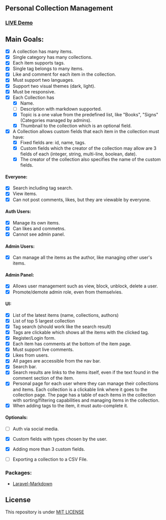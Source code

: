## Personal Collection Management

### [LIVE Demo](https://a20-collection-management.herokuapp.com)


## Main Goals:
- [x] A collection has many items.
- [x] Single category has many collections.
- [x] Each item supports tags.
- [x] Single tag belongs to many items.
- [x] Like and comment for each item in the collection.
- [x] Must support two languages.
- [x] Support two visual themes (dark, light).
- [x] Must be responsive.
- [x] Each Collection has
	- [x] Name.
	- [ ] Description with markdown supported.
	- [x] Topic is a one value from the predefined list, like "Books", "Signs" (Categories managed by admins).
	- [x] Thumbnail to the collection which is an optional field.
- [x] A Collection allows custom fields that each item in the collection must have:
	- [x] Fixed fields are: id, name, tags.
	- [x] Custom fields which the creator of the collection may allow are 3 fields of each (integer, string, multi-line, boolean, date).
	- [x] The creator of the collection also specifies the name of the custom fields.

#### Everyone:
- [x] Search including tag search.
- [x] View items.
- [x] Can not post comments, likes, but they are viewable by everyone.

#### Auth Users:
- [x] Manage its own items.
- [x] Can likes and commetns.
- [x] Cannot see admin panel.

#### Admin Users:
- [x] Can manage all the items as the author, like managing other user's items.

#### Admin Panel:
- [x] Allows user management such as view, block, unblock, delete a user.
- [x] Promote/demote admin role, even from themselvies.

#### UI:
- [x] List of the latest items (name, collections, authors)
- [x] List of top 5 largest collection
- [x] Tag search (should work like the search result)
- [x] Tags are clickable which shows all the items with the clicked tag.
- [x] Register/Login form.
- [x] Each item has comments at the bottom of the item page.
- [x] Must support live comments.
- [x] Likes from users.
- [x] All pages are accessible from the nav bar.
- [x] Search bar.
- [x] Search results are links to the items itself, even if the text found in the comment section of the item.
- [x] Personal page for each user where they can manage their collections and items. Each collection is a clickable link where it goes to the collection page. The page has a table of each items in the collection with sorting/filtering capabilities and managing items in the collection.
- [x] When adding tags to the item, it must auto-complete it.			

#### Optionals:
- [ ] Auth via social media.
- [x] Custom fields with types chosen by the user.
- [x] Adding more than 3 custom fields.
- [ ] Exporting a collection to a CSV File.


### Packages:

- [Laravel-Markdown](https://github.com/GrahamCampbell/Laravel-Markdown)

## License

This repository is under [MIT LICENSE](LICENSE)
